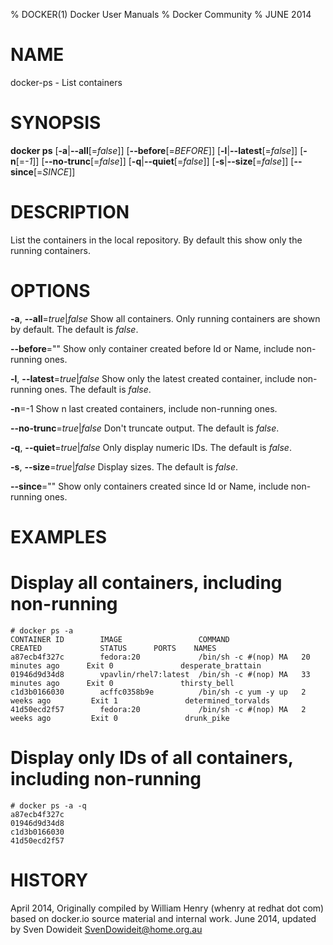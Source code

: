 % DOCKER(1) Docker User Manuals
% Docker Community
% JUNE 2014
# NAME
docker-ps - List containers

# SYNOPSIS
**docker ps**
[**-a**|**--all**[=*false*]]
[**--before**[=*BEFORE*]]
[**-l**|**--latest**[=*false*]]
[**-n**[=*-1*]]
[**--no-trunc**[=*false*]]
[**-q**|**--quiet**[=*false*]]
[**-s**|**--size**[=*false*]]
[**--since**[=*SINCE*]]


# DESCRIPTION

List the containers in the local repository. By default this show only
the running containers.

# OPTIONS
**-a**, **--all**=*true*|*false*
   Show all containers. Only running containers are shown by default. The default is *false*.

**--before**=""
   Show only container created before Id or Name, include non-running ones.

**-l**, **--latest**=*true*|*false*
   Show only the latest created container, include non-running ones. The default is *false*.

**-n**=-1
   Show n last created containers, include non-running ones.

**--no-trunc**=*true*|*false*
   Don't truncate output. The default is *false*.

**-q**, **--quiet**=*true*|*false*
   Only display numeric IDs. The default is *false*.

**-s**, **--size**=*true*|*false*
   Display sizes. The default is *false*.

**--since**=""
   Show only containers created since Id or Name, include non-running ones.

# EXAMPLES
# Display all containers, including non-running

    # docker ps -a
    CONTAINER ID        IMAGE                 COMMAND                CREATED             STATUS      PORTS    NAMES
    a87ecb4f327c        fedora:20             /bin/sh -c #(nop) MA   20 minutes ago      Exit 0               desperate_brattain
    01946d9d34d8        vpavlin/rhel7:latest  /bin/sh -c #(nop) MA   33 minutes ago      Exit 0               thirsty_bell
    c1d3b0166030        acffc0358b9e          /bin/sh -c yum -y up   2 weeks ago         Exit 1               determined_torvalds
    41d50ecd2f57        fedora:20             /bin/sh -c #(nop) MA   2 weeks ago         Exit 0               drunk_pike

# Display only IDs of all containers, including non-running

    # docker ps -a -q
    a87ecb4f327c
    01946d9d34d8
    c1d3b0166030
    41d50ecd2f57

# HISTORY
April 2014, Originally compiled by William Henry (whenry at redhat dot com)
based on docker.io source material and internal work.
June 2014, updated by Sven Dowideit <SvenDowideit@home.org.au>
